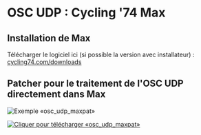 # OSC UDP : Cycling '74 Max

## Installation de Max

Télécharger le logiciel ici (si possible la version avec installateur) : [cycling74.com/downloads](https://cycling74.com/downloads)

## Patcher pour le traitement de l'OSC UDP directement dans Max

![Exemple «osc_udp_maxpat»](./osc_udp_maxpat.png)

[![Cliquer pour télécharger «osc_udp_maxpat»](../fichier_zip.png)](./osc_udp_maxpat)

